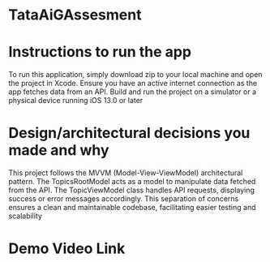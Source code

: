 # TataAiGAssesment

# Instructions to run the app
To run this application, simply download zip to your local machine and open the project in Xcode. Ensure you have an active internet connection as the app fetches data from an API. Build and run the project on a simulator or a physical device running iOS 13.0 or later
# Design/architectural decisions you made and why
This project follows the MVVM (Model-View-ViewModel) architectural pattern. The TopicsRootModel acts as a model to manipulate data fetched from the API. The TopicViewModel class handles API requests, displaying success or error messages accordingly. This separation of concerns ensures a clean and maintainable codebase, facilitating easier testing and scalability
# Demo Video Link
